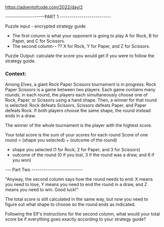 https://adventofcode.com/2022/day/2

--------------------PART 1 --------------------------

Puzzle input - encrypted strategy guide 
- The first column is what your opponent is going to play
    A for Rock, B for Paper, and C for Scissors.
- The second column-- ??
    X for Rock, Y for Paper, and Z for Scissors.

Puzzle Output: calculate the score you would get if you were to follow the strategy guide.


### Context:

Among Elves, a giant Rock Paper Scissors tournament is in progress.
Rock Paper Scissors is a game between two players. Each game contains many rounds; in each round, the players each simultaneously choose one of Rock, Paper, or Scissors using a hand shape. Then, a winner for that round is selected: Rock defeats Scissors, Scissors defeats Paper, and Paper defeats Rock. If both players choose the same shape, the round instead ends in a draw.

The winner of the whole tournament is the player with the highest score.

Your total score is the sum of your scores for each round
Score of one round = (shape you selected) + (outcome of the round)
- shape you selected (1 for Rock, 2 for Paper, and 3 for Scissors)
- outcome of the round (0 if you lost, 3 if the round was a draw, and 6 if you won)

--- Part Two --------------------------

"Anyway, the second column says how the round needs to end: X means you need to lose, Y means you need to end the round in a draw, and Z means you need to win. Good luck!"

The total score is still calculated in the same way, but now you need to figure out what shape to choose so the round ends as indicated.

Following the Elf's instructions for the second column, what would your total score be if everything goes exactly according to your strategy guide?